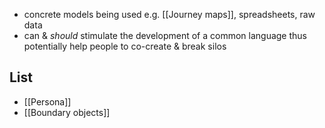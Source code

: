 - concrete models being used e.g. [[Journey maps]], spreadsheets, raw data
- can & _should_ stimulate the development of a common language thus potentially help people to co-create & break silos
## List
- [[Persona]]
- [[Boundary objects]]